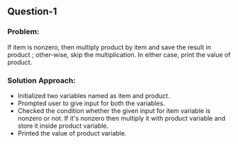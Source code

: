 <h2>Question-1</h2>

<h3>Problem:</h3>
<p>If item is nonzero, then multiply product by item and save the result in product ; other-wise, skip the multiplication. In either case, print the value of product.</p>

<h3>Solution Approach:</h3>
<ul>
    <li>Initialized two variables named as item and product.</li>
    <li>Prompted user to give input for both the variables.</li>
    <li>Checked the condition whether the given input for item variable is nonzero or not. If it's nonzero then multiply it with product variable and store it inside product variable.</li>
    <li>Printed the value of product variable.</li>
</ul>
